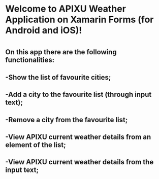 # Welcome to APIXU Weather Application on Xamarin Forms (for Android and iOS)!
#
## On this app there are the following functionalities:
##  -Show the list of favourite cities;
##  -Add a city to the favourite list (through input text);
##  -Remove a city from the favourite list;
##  -View APIXU current weather details from an element of the list;
##  -View APIXU current weather details from the input text;
